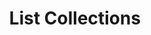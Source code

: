 ---
title: List Collections
excerpt: Retrieve a paginated, filtered list of Collections
api:
  file: temp_swagger.json
  operationId: post_api-v3-collections
hidden: false
---